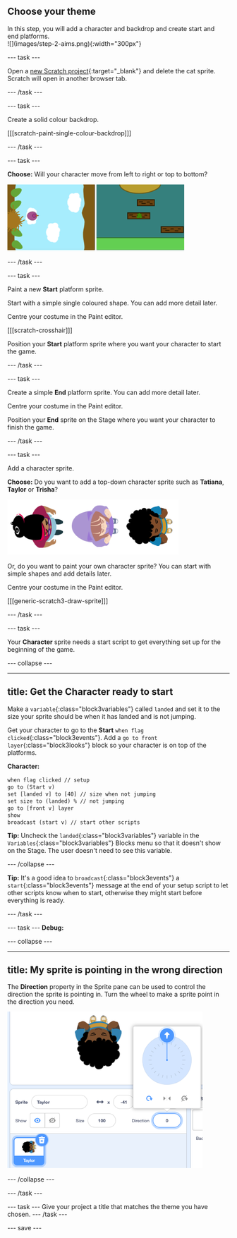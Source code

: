 ## Choose your theme

<div style="display: flex; flex-wrap: wrap">
<div style="flex-basis: 200px; flex-grow: 1; margin-right: 15px;">
In this step, you will add a character and backdrop and create start and end platforms. 
</div>
<div>
![](images/step-2-aims.png){:width="300px"}
</div>
</div>

--- task ---

Open a [new Scratch project](http://rpf.io/scratch-new){:target="_blank"} and delete the cat sprite. Scratch will open in another browser tab.

--- /task ---

--- task ---

Create a solid colour backdrop. 

[[[scratch-paint-single-colour-backdrop]]]

--- /task ---

--- task ---

**Choose:** Will your character move from left to right or top to bottom? 

![](images/direction-examples.png)

--- /task ---

--- task ---

Paint a new **Start** platform sprite. 

Start with a simple single coloured shape. You can add more detail later. 

Centre your costume in the Paint editor.

[[[scratch-crosshair]]]

Position your **Start** platform sprite where you want your character to start the game.

--- /task ---

--- task ---

Create a simple **End** platform sprite. You can add more detail later. 

Centre your costume in the Paint editor.

Position your **End** sprite on the Stage where you want your character to finish the game.

--- /task ---

--- task ---

Add a character sprite. 

**Choose:** Do you want to add a top-down character sprite such as **Tatiana**, **Taylor** or **Trisha**? 

![Image of the top down sprites available in scratch](images/top-down-sprites.png)

Or, do you want to paint your own character sprite? You can start with simple shapes and add details later.

Centre your costume in the Paint editor.

[[[generic-scratch3-draw-sprite]]]

--- /task ---

--- task ---

Your **Character** sprite needs a start script to get everything set up for the beginning of the game.

--- collapse ---

---
title: Get the Character ready to start
---

Make a `variable`{:class="block3variables"} called `landed` and set it to the size your sprite should be when it has landed and is not jumping.

Get your character to go to the **Start** `when flag clicked`{:class="block3events"}. Add a `go to front layer`{:class="block3looks"} block so your character is on top of the platforms. 

**Character:**

```blocks3
when flag clicked // setup
go to (Start v)
set [landed v] to [40] // size when not jumping
set size to (landed) % // not jumping
go to [front v] layer
show
broadcast (start v) // start other scripts
```

**Tip:** Uncheck the `landed`{:class="block3variables"} variable in the `Variables`{:class="block3variables"} Blocks menu so that it doesn't show on the Stage. The user doesn't need to see this variable.

--- /collapse ---

**Tip:** It's a good idea to `broadcast`{:class="block3events"} a `start`{:class="block3events"} message at the end of your setup script to let other scripts know when to start, otherwise they might start before everything is ready.

--- /task ---

--- task ---
**Debug:**

--- collapse ---

---
title: My sprite is pointing in the wrong direction
---

The **Direction** property in the Sprite pane can be used to control the direction the sprite is pointing in. Turn the wheel to make a sprite point in the direction you need. 

![The sprite pane with direction property selected. A pop up menu is shown with a direction wheel used for adjusting the direction the sprite is pointing.](images/direction-property.png)

--- /collapse ---

--- /task ---

--- task ---
Give your project a title that matches the theme you have chosen.
--- /task ---

--- save ---
